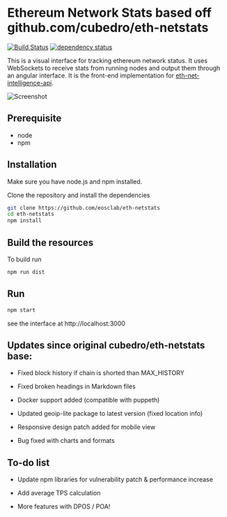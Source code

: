 Ethereum Network Stats based off github.com/cubedro/eth-netstats
============
[![Build Status][travis-image]][travis-url] [![dependency status][dep-image]][dep-url]

This is a visual interface for tracking ethereum network status. It uses WebSockets to receive stats from running nodes and output them through an angular interface. It is the front-end implementation for [eth-net-intelligence-api](https://github.com/cubedro/eth-net-intelligence-api).

![Screenshot](https://raw.githubusercontent.com/eosclab/eth-netstats/master/src/images/screenshot.jpg?v=0.0.6 "Screenshot")

## Prerequisite
* node
* npm

## Installation
Make sure you have node.js and npm installed.

Clone the repository and install the dependencies

```bash
git clone https://github.com/eosclab/eth-netstats
cd eth-netstats
npm install
```

## Build the resources

To build run
```bash
npm run dist
```

## Run

```bash
npm start
```

see the interface at http://localhost:3000

## Updates since original cubedro/eth-netstats base:

+ Fixed block history if chain is shorted than MAX_HISTORY

+ Fixed broken headings in Markdown files

+ Docker support added (compatible with puppeth)

+ Updated geoip-lite package to latest version (fixed location info)

+ Responsive design patch added for mobile view

+ Bug fixed with charts and formats

## To-do list

+ Update npm libraries for vulnerability patch & performance increase

+ Add average TPS calculation

+ More features with DPOS / POA!

[travis-image]: https://travis-ci.org/eosclab/eth-netstats.svg
[travis-url]: https://travis-ci.org/eosclab/eth-netstats
[dep-image]: https://david-dm.org/eosclab/eth-netstats.svg
[dep-url]: https://david-dm.org/eosclab/eth-netstats
